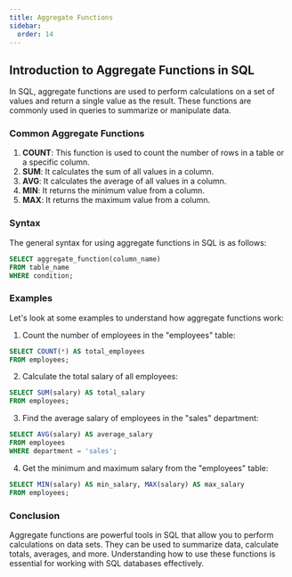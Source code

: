 ```yaml
---
title: Aggregate Functions
sidebar:
  order: 14
---
```

## Introduction to Aggregate Functions in SQL

In SQL, aggregate functions are used to perform calculations on a set of values and return a single value as the result. These functions are commonly used in queries to summarize or manipulate data.

### Common Aggregate Functions

1. **COUNT**: This function is used to count the number of rows in a table or a specific column.
2. **SUM**: It calculates the sum of all values in a column.
3. **AVG**: It calculates the average of all values in a column.
4. **MIN**: It returns the minimum value from a column.
5. **MAX**: It returns the maximum value from a column.

### Syntax

The general syntax for using aggregate functions in SQL is as follows:

```sql
SELECT aggregate_function(column_name)
FROM table_name
WHERE condition;
```

### Examples

Let's look at some examples to understand how aggregate functions work:

1. Count the number of employees in the "employees" table:

```sql
SELECT COUNT(*) AS total_employees
FROM employees;
```

2. Calculate the total salary of all employees:

```sql
SELECT SUM(salary) AS total_salary
FROM employees;
```

3. Find the average salary of employees in the "sales" department:

```sql
SELECT AVG(salary) AS average_salary
FROM employees
WHERE department = 'sales';
```

4. Get the minimum and maximum salary from the "employees" table:

```sql
SELECT MIN(salary) AS min_salary, MAX(salary) AS max_salary
FROM employees;
```

### Conclusion

Aggregate functions are powerful tools in SQL that allow you to perform calculations on data sets. They can be used to summarize data, calculate totals, averages, and more. Understanding how to use these functions is essential for working with SQL databases effectively.
